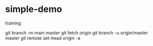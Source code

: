 # simple-demo
training


git branch -m main master
git fetch origin
git branch -u origin/master master
git remote set-head origin -a
